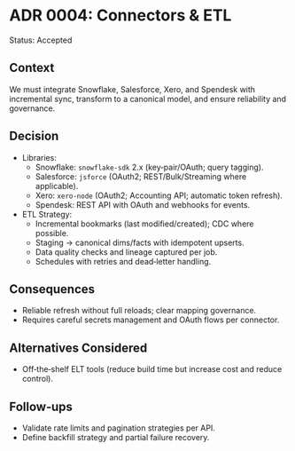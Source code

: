 # ADR 0004: Connectors & ETL

Status: Accepted

## Context

We must integrate Snowflake, Salesforce, Xero, and Spendesk with incremental sync, transform to a canonical model, and ensure reliability and governance.

## Decision

- Libraries:
  - Snowflake: `snowflake-sdk` 2.x (key‑pair/OAuth; query tagging).
  - Salesforce: `jsforce` (OAuth2; REST/Bulk/Streaming where applicable).
  - Xero: `xero-node` (OAuth2; Accounting API; automatic token refresh).
  - Spendesk: REST API with OAuth and webhooks for events.
- ETL Strategy:
  - Incremental bookmarks (last modified/created); CDC where possible.
  - Staging → canonical dims/facts with idempotent upserts.
  - Data quality checks and lineage captured per job.
  - Schedules with retries and dead‑letter handling.

## Consequences

- Reliable refresh without full reloads; clear mapping governance.
- Requires careful secrets management and OAuth flows per connector.

## Alternatives Considered

- Off‑the‑shelf ELT tools (reduce build time but increase cost and reduce control).

## Follow‑ups

- Validate rate limits and pagination strategies per API.
- Define backfill strategy and partial failure recovery.

